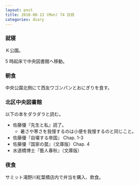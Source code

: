 ```yaml
---
layout: post
title: 2018-08-13 (Mon) 74 日目
categories: diary
---
```


### 就寝

Ｋ公園。

5 時起床で中央図書館へ移動。

### 朝食

中央公園北側にて西友ワゴンパンとおにぎりを食す。

### 北区中央図書館

以下の本をダラダラと読む。

* 佐藤優『先生と私』読了。
  * 暑さや寒さを我慢するのは小便を我慢するのと同じこと。
* 佐藤優『自壊する帝国』 Chap. 1-3
* 佐藤優『国家の罠』（文庫版）Chap. 4
* 水道橋博士『藝人春秋』（文庫版）

### 夜食

サミット滝野川紅葉橋店内で弁当を購入、飲食。
